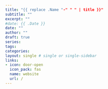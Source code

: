 ```yaml
---
title: "{{ replace .Name "-" " " | title }}"
subtitle: ""
excerpt: ""
#date: {{ .Date }}
date: ""
author: ""
draft: true
series:
tags:
categories:
layout: single # single or single-sidebar
links:
- icon: door-open
  icon_pack: fas
  name: website
  url: /
---
```

